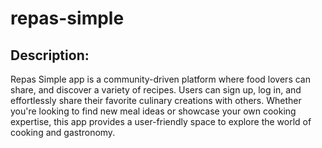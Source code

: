 # repas-simple
## **Description:**
Repas Simple app is a community-driven platform where food lovers can share, and discover a variety of recipes. Users can sign up, log in, and effortlessly share their favorite culinary creations with others. Whether you're looking to find new meal ideas or showcase your own cooking expertise, this app provides a user-friendly space to explore the world of cooking and gastronomy.  
